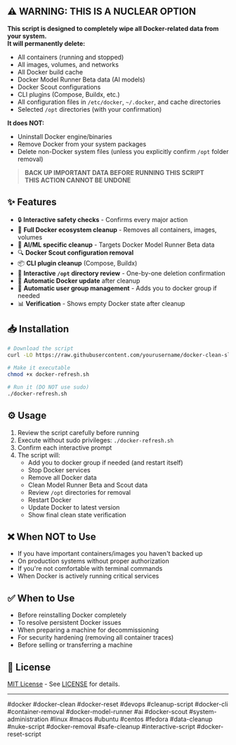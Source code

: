 ## ⚠️ WARNING: THIS IS A NUCLEAR OPTION

**This script is designed to completely wipe all Docker-related data from your system.**  
**It will permanently delete:**

- All containers (running and stopped)
- All images, volumes, and networks
- All Docker build cache
- Docker Model Runner Beta data (AI models)
- Docker Scout configurations
- CLI plugins (Compose, Buildx, etc.)
- All configuration files in `/etc/docker`, `~/.docker`, and cache directories
- Selected `/opt` directories (with your confirmation)

**It does NOT:**
- Uninstall Docker engine/binaries
- Remove Docker from your system packages
- Delete non-Docker system files (unless you explicitly confirm `/opt` folder removal)

> **BACK UP IMPORTANT DATA BEFORE RUNNING THIS SCRIPT**  
> **THIS ACTION CANNOT BE UNDONE**

## ✨ Features

- 🔒 **Interactive safety checks** - Confirms every major action
- 🐳 **Full Docker ecosystem cleanup** - Removes all containers, images, volumes
- 🧠 **AI/ML specific cleanup** - Targets Docker Model Runner Beta data
- 🔍 **Docker Scout configuration removal**
- 📦 **CLI plugin cleanup** (Compose, Buildx)
- 📁 **Interactive `/opt` directory review** - One-by-one deletion confirmation
- 🔄 **Automatic Docker update** after cleanup
- 👥 **Automatic user group management** - Adds you to docker group if needed
- 📊 **Verification** - Shows empty Docker state after cleanup

## 📥 Installation

```bash
# Download the script
curl -LO https://raw.githubusercontent.com/yourusername/docker-clean-slate/main/docker-refresh.sh

# Make it executable
chmod +x docker-refresh.sh

# Run it (DO NOT use sudo)
./docker-refresh.sh
```

## ⚙️ Usage

1. Review the script carefully before running
2. Execute without sudo privileges: `./docker-refresh.sh`
3. Confirm each interactive prompt
4. The script will:
   - Add you to docker group if needed (and restart itself)
   - Stop Docker services
   - Remove all Docker data
   - Clean Model Runner Beta and Scout data
   - Review `/opt` directories for removal
   - Restart Docker
   - Update Docker to latest version
   - Show final clean state verification

## ❌ When NOT to Use

- If you have important containers/images you haven't backed up
- On production systems without proper authorization
- If you're not comfortable with terminal commands
- When Docker is actively running critical services

## ✅ When to Use

- Before reinstalling Docker completely
- To resolve persistent Docker issues
- When preparing a machine for decommissioning
- For security hardening (removing all container traces)
- Before selling or transferring a machine

## 📜 License

[MIT License](https://opensource.org/licenses/MIT) - See [LICENSE](LICENSE) for details.

---

#docker #docker-clean #docker-reset #devops #cleanup-script #docker-cli #container-removal #docker-model-runner #ai #docker-scout #system-administration #linux #macos #ubuntu #centos #fedora #data-cleanup #nuke-script #docker-removal #safe-cleanup #interactive-script #docker-reset-script
